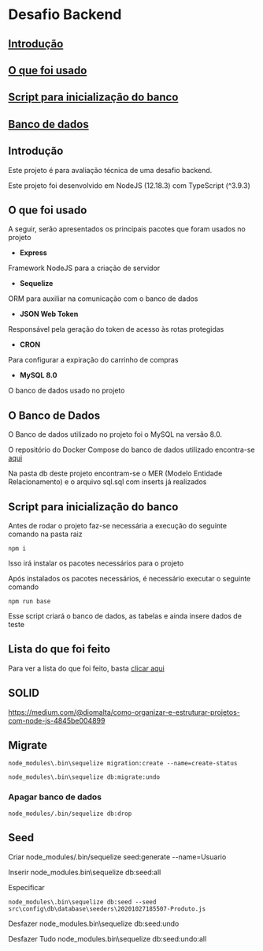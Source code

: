 # Desafio Backend

## [Introdução](#intro)
## [O que foi usado](#uso)
## [Script para inicialização do banco](#antes)
## [Banco de dados](#db)

## <a id="intro">Introdução

Este projeto é para avaliação técnica de uma desafio backend.

Este projeto foi desenvolvido em NodeJS (12.18.3) com TypeScript (^3.9.3)

## <a id="uso"> O que foi usado

A seguir, serão apresentados os principais pacotes que foram usados no projeto

* <b>Express</b>

Framework NodeJS para a criação de servidor 

* <b>Sequelize</b>

ORM para auxiliar na comunicação com o banco de dados

* <b>JSON Web Token</b>

Responsável pela geração do token de acesso às rotas protegidas

* <b>CRON </b>

Para configurar a expiração do carrinho de compras

* <b>MySQL 8.0 </b>

O banco de dados usado no projeto

## <a id="base"> O Banco de Dados

O Banco de dados utilizado no projeto foi o MySQL na versão 8.0.

O repositório do Docker Compose do banco de dados utilizado encontra-se [aqui](https://github.com/cbcarlos07/docker-mysql)

Na pasta db deste projeto encontram-se o MER (Modelo Entidade Relacionamento) e o arquivo sql.sql com inserts já realizados




## Script para inicialização do banco

Antes de rodar o projeto faz-se necessária a execução do seguinte comando na pasta raiz

    npm i 

Isso irá instalar os pacotes necessários para o projeto

Após instalados os pacotes necessários, é necessário executar o seguinte comando

    npm run base

Esse script criará o banco de dados, as tabelas e ainda insere dados de teste



## Lista do que foi feito

Para ver a lista do que foi feito, basta [clicar aqui](https://www.notion.so/Api-Produtos-5b5f774c3a1642178bc3ebe40e5c1d36)


## SOLID

https://medium.com/@diomalta/como-organizar-e-estruturar-projetos-com-node-js-4845be004899

## Migrate

    node_modules\.bin\sequelize migration:create --name=create-status

    node_modules\.bin\sequelize db:migrate:undo

### Apagar banco de dados

    node_modules/.bin/sequelize db:drop

## Seed


Criar
    node_modules/.bin/sequelize seed:generate --name=Usuario

Inserir
    node_modules\.bin\sequelize db:seed:all

Especificar

    node_modules\.bin\sequelize db:seed --seed src\config\db\database\seeders\20201027185507-Produto.js

Desfazer
    node_modules\.bin\sequelize db:seed:undo

Desfazer Tudo
    node_modules\.bin\sequelize db:seed:undo:all


